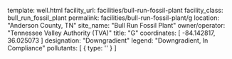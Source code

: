 template: well.html
facility_url: facilities/bull-run-fossil-plant
facility_class: bull_run_fossil_plant
permalink: facilities/bull-run-fossil-plant/g
location: "Anderson County, TN"
site_name: "Bull Run Fossil Plant"
owner/operator: "Tennessee Valley Authority (TVA)"
title: "G"
coordinates: [
  -84.142817,
  36.025073
]
designation: "Downgradient"
legend: "Downgradient, In Compliance"
pollutants: [
  {
    type: ''
  }
]

